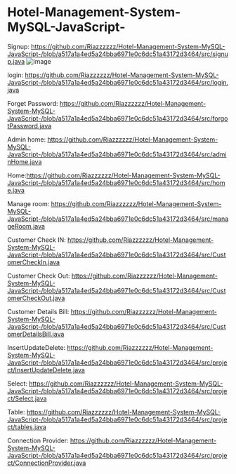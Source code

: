 # Hotel-Management-System-MySQL-JavaScript-

Signup: https://github.com/Riazzzzzz/Hotel-Management-System-MySQL-JavaScript-/blob/a517a1a4ed5a24bba6971e0c6dc51a43172d3464/src/signup.java
![image](https://user-images.githubusercontent.com/130599791/232100404-4bdb498b-84bc-4ed6-a5e8-1e86cbb41935.png)

login:  https://github.com/Riazzzzzz/Hotel-Management-System-MySQL-JavaScript-/blob/a517a1a4ed5a24bba6971e0c6dc51a43172d3464/src/login.java

Forget Password: https://github.com/Riazzzzzz/Hotel-Management-System-MySQL-JavaScript-/blob/a517a1a4ed5a24bba6971e0c6dc51a43172d3464/src/forgotPassword.java

Admin home: https://github.com/Riazzzzzz/Hotel-Management-System-MySQL-JavaScript-/blob/a517a1a4ed5a24bba6971e0c6dc51a43172d3464/src/adminHome.java

Home:https://github.com/Riazzzzzz/Hotel-Management-System-MySQL-JavaScript-/blob/a517a1a4ed5a24bba6971e0c6dc51a43172d3464/src/home.java

Manage room: https://github.com/Riazzzzzz/Hotel-Management-System-MySQL-JavaScript-/blob/a517a1a4ed5a24bba6971e0c6dc51a43172d3464/src/manageRoom.java

Customer Check IN: https://github.com/Riazzzzzz/Hotel-Management-System-MySQL-JavaScript-/blob/a517a1a4ed5a24bba6971e0c6dc51a43172d3464/src/CustomerCheckIn.java

Customer Check Out: https://github.com/Riazzzzzz/Hotel-Management-System-MySQL-JavaScript-/blob/a517a1a4ed5a24bba6971e0c6dc51a43172d3464/src/CustomerCheckOut.java

Customer Details Bill: https://github.com/Riazzzzzz/Hotel-Management-System-MySQL-JavaScript-/blob/a517a1a4ed5a24bba6971e0c6dc51a43172d3464/src/CustomerDetailsBill.java

InsertUpdateDelete: https://github.com/Riazzzzzz/Hotel-Management-System-MySQL-JavaScript-/blob/a517a1a4ed5a24bba6971e0c6dc51a43172d3464/src/project/InsertUpdateDelete.java

Select: https://github.com/Riazzzzzz/Hotel-Management-System-MySQL-JavaScript-/blob/a517a1a4ed5a24bba6971e0c6dc51a43172d3464/src/project/Select.java

Table: https://github.com/Riazzzzzz/Hotel-Management-System-MySQL-JavaScript-/blob/a517a1a4ed5a24bba6971e0c6dc51a43172d3464/src/project/tables.java

Connection Provider: https://github.com/Riazzzzzz/Hotel-Management-System-MySQL-JavaScript-/blob/a517a1a4ed5a24bba6971e0c6dc51a43172d3464/src/project/ConnectionProvider.java



